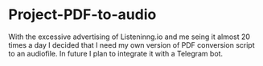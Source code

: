 # Project-PDF-to-audio
With the excessive advertising of Listeninng.io and me seing it almost 20 times a day I decided that I need my own version of PDF conversion script to an audiofile. In future I plan to integrate it with a Telegram bot.
